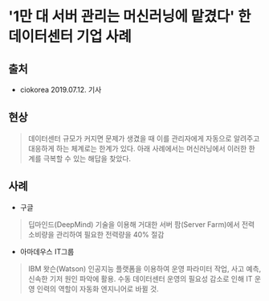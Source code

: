 '1만 대 서버 관리는 머신러닝에 맡겼다' 한 데이터센터 기업 사례
==========================================================
출처
----
* ciokorea 2019.07.12. 기사

현상
----
> 데이터센터 규모가 커지면 문제가 생겼을 때 이를 관리자에게 자동으로 알려주고 대응하게 하는 체계로는 한계가 있다.
> 아래 사례에서는 머신러닝에서 이러한 한계를 극복할 수 있는 해답을 찾았다.

사례
----
* 구글
> 딥마인드(DeepMind) 기술을 이용해 거대한 서버 팜(Server Farm)에서 전력 소비량을 관리하여 필요한 전력량을 40% 절감
* 아마데우스 IT그룹
> IBM 왓슨(Watson) 인공지능 플랫폼을 이용하여 운영 파라미터 작업, 사고 예측, 신속한 기저 원인 파악에 활용.
> 수동 데이터센터 운영의 필요성 감소로 인해 IT 운영 인력의 역할이 자동화 엔지니어로 바뀔 것.
